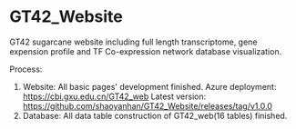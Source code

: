 # GT42_Website
GT42 sugarcane website including full length transcriptome, gene expension profile and TF Co-expression network database visualization.

Process:
1. Website: All basic pages' development finished.
    Azure deployment: https://cbi.gxu.edu.cn/GT42_web 
    Latest version: https://github.com/shaoyanhan/GT42_Website/releases/tag/v1.0.0
2. Database: All data table construction of GT42_web(16 tables) finished.  
